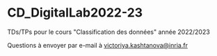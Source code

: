 # CD_DigitalLab2022-23
TDs/TPs pour le cours "Classification des données" année 2022/2023

Questions à envoyer par e-mail à victoriya.kashtanova@inria.fr
